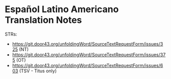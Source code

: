 # Español Latino Americano Translation Notes

STRs:
* https://git.door43.org/unfoldingWord/SourceTextRequestForm/issues/325 (NT)
* https://git.door43.org/unfoldingWord/SourceTextRequestForm/issues/375 (OT)
* https://git.door43.org/unfoldingWord/SourceTextRequestForm/issues/603 (TSV - Titus only)
